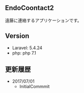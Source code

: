 ## EndoCoontact2

遠藤に連絡するアプリケーションです。

## Version

- Laravel: 5.4.24
- php: php 7.1

## 更新履歴

- 2017/07/01
  - InitialCommmit
